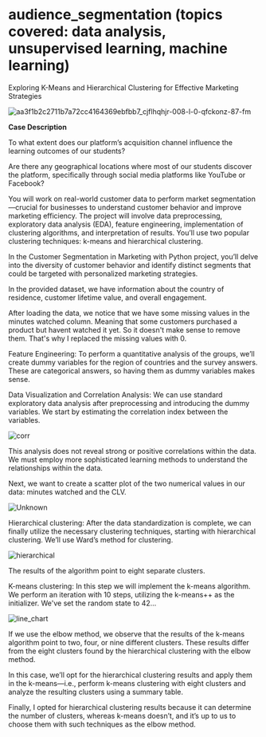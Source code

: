 # audience_segmentation (topics covered: data analysis, unsupervised learning, machine learning)

Exploring K-Means and Hierarchical Clustering for Effective Marketing Strategies

![aa3f1b2c2711b7a72cc4164369ebfbb7_cjflhqhjr-008-l-0-qfckonz-87-fm](https://github.com/BiaBischoff/audience_segmentation/assets/104466669/c88d1c55-9a8c-4422-9248-9e4cf31c5653)

**Case Description**

To what extent does our platform’s acquisition channel influence the learning outcomes of our students?

Are there any geographical locations where most of our students discover the platform, specifically through social media platforms like YouTube or Facebook?

You will work on real-world customer data to perform market segmentation—crucial for businesses to understand customer behavior and improve marketing efficiency. The project will involve data preprocessing, exploratory data analysis (EDA), feature engineering, implementation of clustering algorithms, and interpretation of results. You’ll use two popular clustering techniques: k-means and hierarchical clustering.

In the Customer Segmentation in Marketing with Python project, you’ll delve into the diversity of customer behavior and identify distinct segments that could be targeted with personalized marketing strategies.

In the provided dataset, we have information about the country of residence, customer lifetime value, and overall engagement. 

After loading the data, we notice that we have some missing values in the minutes watched column. Meaning that some customers purchased a product but havent watched it yet. So it doesn't make sense to remove them. That's why I replaced the missing values with 0.

Feature Engineering: To perform a quantitative analysis of the groups, we’ll create dummy variables for the region of countries and the survey answers. These are categorical answers, so having them as dummy variables makes sense.

Data Visualization and Correlation Analysis: We can use standard exploratory data analysis after preprocessing and introducing the dummy variables. We start by estimating the correlation index between the variables.

![corr](https://github.com/BiaBischoff/audience_segmentation/assets/104466669/ff0da015-3654-4aac-8579-f9416d281813)

This analysis does not reveal strong or positive correlations within the data. We must employ more sophisticated learning methods to understand the relationships within the data.

Next, we want to create a scatter plot of the two numerical values in our data: minutes watched and the CLV.

![Unknown](https://github.com/BiaBischoff/audience_segmentation/assets/104466669/b84188c7-4d10-4c90-8a61-556b4a06bc36)

Hierarchical clustering: After the data standardization is complete, we can finally utilize the necessary clustering techniques, starting with hierarchical clustering. We’ll use Ward’s method for clustering.

![hierarchical](https://github.com/BiaBischoff/audience_segmentation/assets/104466669/1417e479-239f-4906-a6f6-a373e191270d)

The results of the algorithm point to eight separate clusters. 

K-means clustering: In this step we will implement the k-means algorithm. We perform an iteration with 10 steps, utilizing the k-means++ as the initializer. We've set the random state to 42…

![line_chart](https://github.com/BiaBischoff/audience_segmentation/assets/104466669/80116159-13cf-4d8a-8c4e-f7f950ea3379)

If we use the elbow method, we observe that the results of the k-means algorithm point to two, four, or nine different clusters. These results differ from the eight clusters found by the hierarchical clustering with the elbow method.

In this case, we’ll opt for the hierarchical clustering results and apply them in the k-means—i.e., perform k-means clustering with eight clusters and analyze the resulting clusters using a summary table.

Finally, I opted for hierarchical clustering results because it can determine the number of clusters, whereas k-means doesn’t, and it’s up to us to choose them with such techniques as the elbow method.




